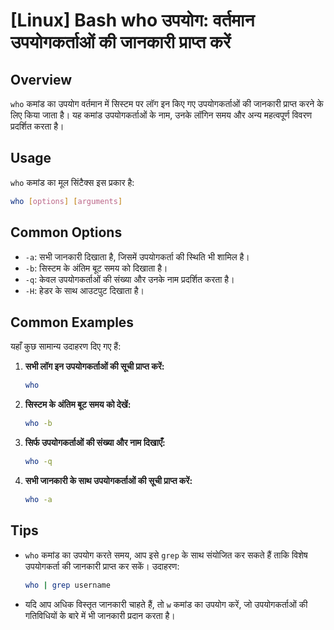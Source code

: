 # [Linux] Bash who उपयोग: वर्तमान उपयोगकर्ताओं की जानकारी प्राप्त करें

## Overview
`who` कमांड का उपयोग वर्तमान में सिस्टम पर लॉग इन किए गए उपयोगकर्ताओं की जानकारी प्राप्त करने के लिए किया जाता है। यह कमांड उपयोगकर्ताओं के नाम, उनके लॉगिन समय और अन्य महत्वपूर्ण विवरण प्रदर्शित करता है।

## Usage
`who` कमांड का मूल सिंटैक्स इस प्रकार है:

```bash
who [options] [arguments]
```

## Common Options
- `-a`: सभी जानकारी दिखाता है, जिसमें उपयोगकर्ता की स्थिति भी शामिल है।
- `-b`: सिस्टम के अंतिम बूट समय को दिखाता है।
- `-q`: केवल उपयोगकर्ताओं की संख्या और उनके नाम प्रदर्शित करता है।
- `-H`: हेडर के साथ आउटपुट दिखाता है।

## Common Examples
यहाँ कुछ सामान्य उदाहरण दिए गए हैं:

1. **सभी लॉग इन उपयोगकर्ताओं की सूची प्राप्त करें:**
   ```bash
   who
   ```

2. **सिस्टम के अंतिम बूट समय को देखें:**
   ```bash
   who -b
   ```

3. **सिर्फ उपयोगकर्ताओं की संख्या और नाम दिखाएँ:**
   ```bash
   who -q
   ```

4. **सभी जानकारी के साथ उपयोगकर्ताओं की सूची प्राप्त करें:**
   ```bash
   who -a
   ```

## Tips
- `who` कमांड का उपयोग करते समय, आप इसे `grep` के साथ संयोजित कर सकते हैं ताकि विशेष उपयोगकर्ता की जानकारी प्राप्त कर सकें। उदाहरण:
  ```bash
  who | grep username
  ```
- यदि आप अधिक विस्तृत जानकारी चाहते हैं, तो `w` कमांड का उपयोग करें, जो उपयोगकर्ताओं की गतिविधियों के बारे में भी जानकारी प्रदान करता है।